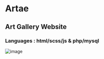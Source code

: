 # Artae
## Art Gallery Website

### Languages : html/scss/js & php/mysql

![image](https://github.com/Shykip/artgallery-artae/assets/114864098/11a72afa-91aa-4654-967b-93123b0cecbb)
